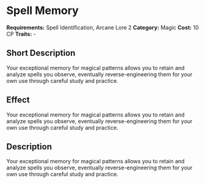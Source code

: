 # Spell Memory

**Requirements:** Spell Identification, Arcane Lore 2
**Category:** Magic
**Cost:** 10 CP
**Traits:** -


## Short Description
Your exceptional memory for magical patterns allows you to retain and analyze spells you observe, eventually reverse-engineering them for your own use through careful study and practice.

## Effect
Your exceptional memory for magical patterns allows you to retain and analyze spells you observe, eventually reverse-engineering them for your own use through careful study and practice.

## Description
Your exceptional memory for magical patterns allows you to retain and analyze spells you observe, eventually reverse-engineering them for your own use through careful study and practice.